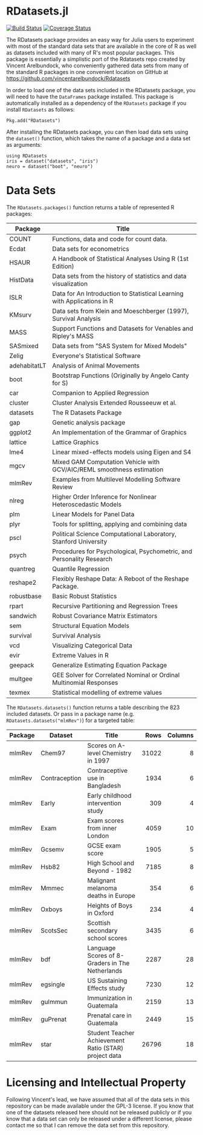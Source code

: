 # RDatasets.jl

[![Build Status](https://travis-ci.org/johnmyleswhite/RDatasets.jl.svg)](https://travis-ci.org/johnmyleswhite/RDatasets.jl)
[![Coverage Status](https://coveralls.io/repos/johnmyleswhite/RDatasets.jl/badge.svg)](https://coveralls.io/r/johnmyleswhite/RDatasets.jl)

The RDatasets package provides an easy way for Julia users to experiment with most of the standard data sets that are available in the core of R as well as datasets included with many of R's most popular packages. This package is essentially a simplistic port of the Rdatasets repo created by Vincent Arelbundock, who conveniently gathered data sets from many of the standard R packages in one convenient location on GitHub at https://github.com/vincentarelbundock/Rdatasets

In order to load one of the data sets included in the RDatasets package, you will need to have the `DataFrames` package installed. This package is automatically installed as a dependency of the `RDatasets` package if you install `RDatasets` as follows:

    Pkg.add("RDatasets")

After installing the RDatasets package, you can then load data sets using the `dataset()` function, which takes the name of a package and a data set as arguments:

    using RDatasets
    iris = dataset("datasets", "iris")
    neuro = dataset("boot", "neuro")

# Data Sets

The `RDatasets.packages()` function returns a table of represented R packages:

Package      | Title
-------------|------------------------------------------------------------------------
COUNT        | Functions, data and code for count data.
Ecdat        | Data sets for econometrics
HSAUR        | A Handbook of Statistical Analyses Using R (1st Edition)
HistData     | Data sets from the history of statistics and data visualization
ISLR         | Data for An Introduction to Statistical Learning with Applications in R
KMsurv       | Data sets from Klein and Moeschberger (1997), Survival Analysis
MASS         | Support Functions and Datasets for Venables and Ripley's MASS
SASmixed     | Data sets from "SAS System for Mixed Models"
Zelig        | Everyone's Statistical Software
adehabitatLT | Analysis of Animal Movements
boot         | Bootstrap Functions (Originally by Angelo Canty for S)
car          | Companion to Applied Regression
cluster      | Cluster Analysis Extended Rousseeuw et al.
datasets     | The R Datasets Package
gap          | Genetic analysis package
ggplot2      | An Implementation of the Grammar of Graphics
lattice      | Lattice Graphics
lme4         | Linear mixed-effects models using Eigen and S4
mgcv         | Mixed GAM Computation Vehicle with GCV/AIC/REML smoothness estimation
mlmRev       | Examples from Multilevel Modelling Software Review
nlreg        | Higher Order Inference for Nonlinear Heteroscedastic Models
plm          | Linear Models for Panel Data
plyr         | Tools for splitting, applying and combining data
pscl         | Political Science Computational Laboratory, Stanford University
psych        | Procedures for Psychological, Psychometric, and Personality Research
quantreg     | Quantile Regression
reshape2     | Flexibly Reshape Data: A Reboot of the Reshape Package.
robustbase   | Basic Robust Statistics
rpart        | Recursive Partitioning and Regression Trees
sandwich     | Robust Covariance Matrix Estimators
sem          | Structural Equation Models
survival     | Survival Analysis
vcd          | Visualizing Categorical Data
evir         | Extreme Values in R
geepack      | Generalize Estimating Equation Package
multgee      | GEE Solver for Correlated Nominal or Ordinal Multinomial Responses
texmex       | Statistical modelling of extreme values

The `RDatasets.datasets()` function returns a table describing the 823 included datasets. Or pass in a package name (e.g. `RDatasets.datasets("mlmRev")`) for a targeted table:

Package|Dataset|Title|Rows|Columns
---|---|---|---:|---:
mlmRev|Chem97|Scores on A-level Chemistry in 1997|31022|8
mlmRev|Contraception|Contraceptive use in Bangladesh|1934|6
mlmRev|Early|Early childhood intervention study|309|4
mlmRev|Exam|Exam scores from inner London|4059|10
mlmRev|Gcsemv|GCSE exam score|1905|5
mlmRev|Hsb82|High School and Beyond - 1982|7185|8
mlmRev|Mmmec|Malignant melanoma deaths in Europe|354|6
mlmRev|Oxboys|Heights of Boys in Oxford|234|4
mlmRev|ScotsSec|Scottish secondary school scores|3435|6
mlmRev|bdf|Language Scores of 8-Graders in The Netherlands|2287|28
mlmRev|egsingle|US Sustaining Effects study|7230|12
mlmRev|guImmun|Immunization in Guatemala|2159|13
mlmRev|guPrenat|Prenatal care in Guatemala|2449|15
mlmRev|star|Student Teacher Achievement Ratio (STAR) project data|26796|18

# Licensing and Intellectual Property

Following Vincent's lead, we have assumed that all of the data sets in this repository can be made available under the GPL-3 license. If you know that one of the datasets released here should not be released publicly or if you know that a data set can only be released under a different license, please contact me so that I can remove the data set from this repository.
